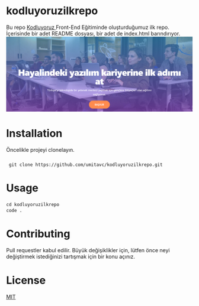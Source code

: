 # kodluyoruzilkrepo
Bu repo [Kodluyoruz ](https://www.kodluyoruz.org/)Front-End Eğitiminde oluşturduğumuz ilk repo. İçerisinde bir adet README dosyası, bir adet de index.html barındırıyor.
![img](kodluyoruz.png)

# Installation
Öncelikle projeyi clonelayın. 
###
```
 git clone https://github.com/umitavc/kodluyoruzilkrepo.git
```
# Usage
```
cd kodluyoruzilkrepo
code .
```
# Contributing
Pull requestler kabul edilir. Büyük değişiklikler için, lütfen önce neyi değiştirmek istediğinizi tartışmak için bir konu açınız.

# License
[MIT](https://choosealicense.com/licenses/mit/)

